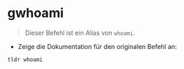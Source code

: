 # gwhoami

> Dieser Befehl ist ein Alias von `whoami`.

- Zeige die Dokumentation für den originalen Befehl an:

`tldr whoami`
